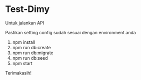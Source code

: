 # Test-Dimy

Untuk jalankan API

Pastikan setting config sudah sesuai dengan environment anda

1. npm install
2. npm run db:create
3. npm run db:migrate
4. npm run db:seed
5. npm start

Terimakasih!
